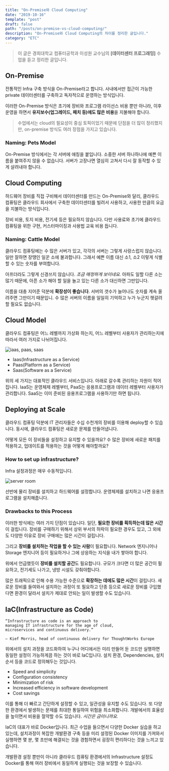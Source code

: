 ```yaml
---
title: "On-Premise와 Cloud Computing"
date: "2019-10-16"
template: "post"
draft: false
path: "/posts/on-premise-vs-cloud-computing/"
description: "On-Premise와 Cloud Computing의 차이를 정리한 글입니다."
category: "ETC"
---
```


> 이 글은 경희대학교 컴퓨터공학과 이성원 교수님의 **[데이터센터 프로그래밍]** 수업을 듣고 정리한 글입니다.

## On-Premise

전통적인 Infra 구축 방식을 On-Premise라고 합니다. 사내에서만 접근이 가능한 private 데이터센터를 구축하고 독자적으로 운영하는 방식입니다.

이러한 On-Premise 방식은 초기에 장비와 프로그램 라이선스 비용 뿐만 아니라, 이후 운영을 하면서 **유지보수(업그레이드, 패치 등)에도 많은 비용**을 지불해야 합니다.

> 수업에서는 cloud의 필요성이 중심 토픽이었기 때문에 단점을 더 많이 정리했지만, on-premise 방식도 여러 장점을 가지고 있습니다.

### Naming: Pets Model

On-Premise 방식에서는 각 서버에 애칭을 붙입니다. 소중한 서버 하나하나에 예쁜 이름을 붙여주지 않을 수 없습니다. 서버가 고장나면 열심히 고쳐서 다시 잘 동작할 수 있게 살려내야 합니다.

## Cloud Computing

하드웨어 장비를 직접 구비해서 데이터센터를 만드는 On-Premise와 달리, 클라우드 컴퓨팅은 클라우드 회사에서 구축한 데이터센터를 빌려서 사용하고, 사용한 만큼의 요금을 지불하는 방식입니다.

장비 비용, 토지 비용, 전기세 등은 필요하지 않습니다. 다만 사용료와 초기에 클라우드 컴퓨팅을 위한 구현, 커스터마이징과 사용법 교육 비용 듭니다.

### Naming: Cattle Model

클라우드 컴퓨팅에는 수 많은 서버가 있고, 각각의 서버는 그렇게 사랑스럽지 않습니다. 일만 잘하면 장땡인 일꾼 소에 불과합니다. 그래서 예쁜 이름 대신 소1, 소2 이렇게 식별할 수 있는 숫자를 부여합니다.

아프더라도 그렇게 신경쓰지 않습니다. _조금 매정하게 보이네요._ 아파도 일할 다른 소는 많기 때문에, 아픈 소가 해야 할 일을 놀고 있는 다른 소가 대신하면 그만입니다.

이름을 대충 지어준 덕분에 **확장성이 좋습니다**. 서버의 갯수가 늘어나도 숫자를 계속 올려주면 그만이기 때문입니. 수 많은 서버의 이름을 일일히 기억하고 누가 누군지 헷갈려 할 필요도 없습니다.

## Cloud Model

클라우드 컴퓨팅은 어느 레벨까지 가상화 하는지, 어느 레벨부터 사용자가 관리하는지에 따라서 여러 가지로 나뉘어집니다.

![iaas, paas, saas](https://i2.wp.com/www.jamesserra.com/wp-content/uploads/2014/09/01-Comparison2.jpg?w=1002&ssl=1)

-   Iaas(Infrastructure as a Service)
-   Paas(Platform as a Service)
-   Saas(Software as a Service)

위의 세 가지는 대표적인 클라우드 서비스입니다. 아래로 갈수록 관리하는 자원이 적어집니다. IaaS는 운영체제 레벨부터, PaaS는 응용프로그램과 데이터 레벨부터 사용자가 관리합니다. SaaS는 이미 준비된 응용프로그램을 사용하기만 하면 됩니다.

## Deploying at Scale

클라우드 컴퓨팅 덕분에 IT 관리자들은 수십 수천개의 장비를 이용해 deploy할 수 있습니다. 동시에, 클라우드 컴퓨팅은 새로운 문제를 만들어냅니다.

어떻게 모든 이 장비들을 설정하고 유지할 수 있을까요? 수 많은 장비에 새로운 패치를 적용하고, 업데이트를 적용하는 것을 어떻게 해야할까요?

### How to set up infrastructure?

Infra 설정과정은 매우 수동적입니다.

![server room](http://mblogthumb4.phinf.naver.net/20150622_259/jaemincap_1434942371724R93dk_JPEG/%BC%AD%B9%F6%2C_%C5%AC%B6%F3%C0%CC%BE%F0%C6%AE2.jpg?type=w2)

선반에 물리 장비를 설치하고 하드웨어를 설정합니다. 운영체제를 설치하고 나면 응용프로그램을 설치해줍니다.

### Drawbacks to this Process

이러한 방식에는 여러 가지 단점이 있습니다. 일단, **필요한 장비를 획득하는데 많은 시간**이 걸립니다. 장비를 구매하기 위해서 상위 부서의 허락이 필요한 경우도 있고, 그 외에도 다양한 이유로 장비 구매에는 많은 시간이 걸립니다.

그리고 **장비를 설치하는 작업을 할 수 있는 사람**이 필요합니다. Network 엔지니어나 Storage 엔지니어 등이 필요하거나 그에 상응하는 지식을 내가 쌓아야 합니다.

위에서 언급했듯이 **장비를 설치할 공간**도 필요합니다. 규모가 크다면 더 많은 공간이 필요하고, 전기세도 나가고, 냉방 시설도 갖춰야합니다.

많은 트래픽으로 인해 수용 가능한 수준으로 **확장하는 데에도 많은 시간**이 걸립니다. 새로운 장비를 들여와서 설치하는 과정이 또 필요하고 단종 등으로 새로운 장비를 구입했다면 환경이 달라서 설치가 제대로 안되는 일이 발생할 수도 있습니다.

## IaC(Infrastructure as Code)

```
“Infrastructure as code is an approach to
managing IT infrastructure for the age of cloud,
microservices and continuous delivery.”

– Kief Morris, head of continuous delivery for ThoughtWorks Europe
```

위에서의 설치 과정을 코드화하여 누구나 어디에서든 미리 만들어 둔 코드만 실행하면 동일한 설정이 가능하게끔 하는 것이 바로 IaC입니다. 설치 환경, Dependencies, 설치 순서 등을 코드로 정의해두는 것입니다.

-   Speed and simplicity
-   Configuration consistency
-   Minimization of risk
-   Increased efficiency in software development
-   Cost savings

이를 통해 더 빠르고 간단하게 설정할 수 있고, 일관성을 유지할 수도 있습니다. 또 다양한 환경에서 발생하는 문제를 최대한 통일하여 위험을 최소화합니다. 개발에서의 효율성을 높이면서 비용을 절약할 수도 있습니다. _시간은 금이니까요._

IaC의 대표가 바로 Docker입니다. 최근 수업을 들으면서 다양한 Docker 실습을 하고 있는데, 설치과정이 복잡한 개발환경 구축 등을 미리 설정된 Docker 이미지를 가져와서 실행하면 몇 분, 몇 초만에 해결되는 것을 경험하면서 굉장히 편리하다는 것을 느끼고 있습니다.

개발환경 설정 뿐만이 아니라 클라우드 컴퓨팅 환경에서의 Infrastructure 설정도 Docker를 통해 여러 장비에서 동일하게 실행되는 것을 보장할 수 있습니다.
